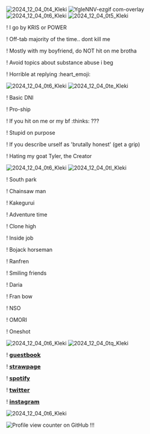 
![2024_12_04_0t4_Kleki](https://github.com/user-attachments/assets/48fa6f31-c93e-4329-a87a-f6111e60c2ff)
![YgIeNNV-ezgif com-overlay](https://github.com/user-attachments/assets/db6db123-b309-47a4-85e3-a04978fdf0e7)
![2024_12_04_0t6_Kleki](https://github.com/user-attachments/assets/12dddc1b-a77c-49dd-b79e-1a1b2ba83157)
![2024_12_04_0t5_Kleki](https://github.com/user-attachments/assets/404c73a4-facd-4e81-be43-637dc743a021)

! I go by KRIS or POWER 

! Off-tab majority of the time.. dont kill me

! Mostly with my boyfriend, do NOT hit on me brotha

! Avoid topics about substance abuse i beg

! Horrible at replying :heart_emoji: 

![2024_12_04_0t6_Kleki](https://github.com/user-attachments/assets/70e4ca54-0af3-40e7-b41f-2a006fa1a9d6)
![2024_12_04_0te_Kleki](https://github.com/user-attachments/assets/e5abc7b8-0bb9-46a8-82dc-259418e7dcd8)

! Basic DNI

! Pro-ship

! If you hit on me or my bf :thinks: ???

! Stupid on purpose 

! If you describe urself as 'brutally honest' (get a grip)

! Hating my goat Tyler, the Creator

![2024_12_04_0t6_Kleki](https://github.com/user-attachments/assets/12dddc1b-a77c-49dd-b79e-1a1b2ba83157)
![2024_12_04_0tl_Kleki](https://github.com/user-attachments/assets/aadb60ea-69d4-4dbc-95f3-6a275eae1c8c)

! South park

! Chainsaw man

! Kakegurui

! Adventure time

! Clone high

! Inside job

! Bojack horseman

! Ranfren

! Smiling friends

! Daria

! Fran bow

! NSO

! OMORI

! Oneshot

![2024_12_04_0t6_Kleki](https://github.com/user-attachments/assets/12dddc1b-a77c-49dd-b79e-1a1b2ba83157)
![2024_12_04_0tq_Kleki](https://github.com/user-attachments/assets/23eafa9e-bca5-4501-867c-0b067a230db4)

! [𝗴𝘂𝗲𝘀𝘁𝗯𝗼𝗼𝗸](https://kriss0mwahh.atabook.org/)

! [𝘀𝘁𝗿𝗮𝘄𝗽𝗮𝗴𝗲](https://krissypoo.straw.page/)

! [𝘀𝗽𝗼𝘁𝗶𝗳𝘆](https://open.spotify.com/user/unt6s436jwrn1wpacted7x9az)

! [𝘁𝘄𝗶𝘁𝘁𝗲𝗿](https://x.com/Kriss0Mwahh)

! [𝗶𝗻𝘀𝘁𝗮𝗴𝗿𝗮𝗺](https://www.instagram.com/kriss0mwahh/)

![2024_12_04_0t6_Kleki](https://github.com/user-attachments/assets/12dddc1b-a77c-49dd-b79e-1a1b2ba83157)

![Profile view counter on GitHub](https://komarev.com/ghpvc/?username=kriss0mwahh) !!!
